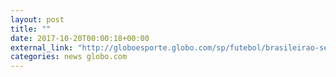 ```yaml
---
layout: post
title: ""
date: 2017-10-20T00:00:18+00:00
external_link: "http://globoesporte.globo.com/sp/futebol/brasileirao-serie-a/jogo/19-10-2017/palmeiras-ponte-preta/"
categories: news globo.com
---
```


